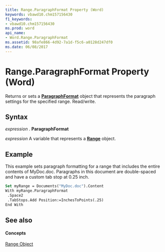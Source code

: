 ```yaml
---
title: Range.ParagraphFormat Property (Word)
keywords: vbawd10.chm157156430
f1_keywords:
- vbawd10.chm157156430
ms.prod: word
api_name:
- Word.Range.ParagraphFormat
ms.assetid: 98afe866-4d92-7a1d-f5c6-a0128d247df0
ms.date: 06/08/2017
---
```



# Range.ParagraphFormat Property (Word)

Returns or sets a  **[ParagraphFormat](paragraphformat-object-word.md)** object that represents the paragraph settings for the specified range. Read/write.


## Syntax

 _expression_ . **ParagraphFormat**

 _expression_ A variable that represents a **[Range](range-object-word.md)** object.


## Example

This example sets paragraph formatting for a range that includes the entire contents of MyDoc.doc. Paragraphs in this document are double-spaced and have a custom tab stop at 0.25 inch.


```vb
Set myRange = Documents("MyDoc.doc").Content 
With myRange.ParagraphFormat 
 .Space2 
 .TabStops.Add Position:=InchesToPoints(.25) 
End With
```


## See also


#### Concepts


[Range Object](range-object-word.md)

